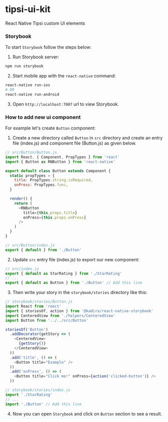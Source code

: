 # tipsi-ui-kit
React Native Tipsi custom UI elements

### Storybook

To start `Storybook` follow the steps below:

1. Run Storybook server:
  ```bash
  npm run storybook
  ```

2. Start mobile app with the `react-native` command:
  ```bash
  react-native run-ios
  # OR
  react-native run-android
  ```

3. Open `http://localhost:7007` url to view Storybook.

### How to add new ui component

For example let's create `Button` component:

1. Create a new directory called `Button` in `src` directory and create an entry file (index.js) and component file (Button.js) as given below.

  ```js
  // src/Button/Button.js
  import React, { Component, PropTypes } from 'react'
  import { Button as RNButton } from 'react-native'

  export default class Button extends Component {
    static propTypes = {
      title: PropTypes.string.isRequired,
      onPress: PropTypes.func,
    }

    render() {
      return (
        <RNButton
          title={this.props.title}
          onPress={this.props.onPress}
        />
      )
    }
  }

  // src/Button/index.js
  export { default } from './Button'
  ```

2. Update `src` entry file (index.js) to export our new component:

  ```js
  // src/index.js
  export { default as StarRating } from './StarRating'
  // ...
  export { default as Button } from './Button' // Add this line
  ```

3. Then write your story in the `storybook/stories` directory like this:
  ```js
  // storybook/stories/Button.js
  import React from 'react'
  import { storiesOf, action } from '@kadira/react-native-storybook'
  import CenteredView from './helpers/CenteredView'
  import Button from '../../src/Button'

  storiesOf('Button')
    .addDecorator(getStory => (
      <CenteredView>
        {getStory()}
      </CenteredView>
    ))
    .add('title', () => (
      <Button title="Example" />
    ))
    .add('onPress', () => (
      <Button title="Click me!" onPress={action('clicked-button')} />
    ))

  // storybook/stories/index.js
  import './StarRating'
  // ...
  import './Button' // Add this line
  ```

4. Now you can open `Storybook` and click on `Button` section to see a result.
